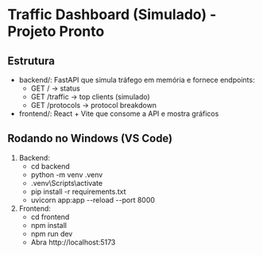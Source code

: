 # Traffic Dashboard (Simulado) - Projeto Pronto

## Estrutura
- backend/: FastAPI que simula tráfego em memória e fornece endpoints:
  - GET / -> status
  - GET /traffic -> top clients (simulado)
  - GET /protocols -> protocol breakdown
- frontend/: React + Vite que consome a API e mostra gráficos

## Rodando no Windows (VS Code)
1. Backend:
   - cd backend
   - python -m venv .venv
   - .venv\Scripts\activate
   - pip install -r requirements.txt
   - uvicorn app:app --reload --port 8000
2. Frontend:
   - cd frontend
   - npm install
   - npm run dev
   - Abra http://localhost:5173
